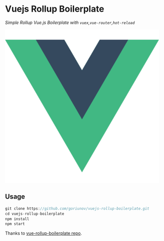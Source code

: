 # Vuejs Rollup Boilerplate
*Simple Rollup Vue.js Boilerplate with `vuex`,`vue-router`,`hot-reload`*

<p align="center">
 <img src="https://raw.githubusercontent.com/goriunov/vuejs-rollup-boilerplate/master/dist/assets/vue.png" width="600">
</p>

## Usage

```js
git clone https://github.com/goriunov/vuejs-rollup-boilerplate.git
cd vuejs-rollup-boilerplate
npm install
npm start
```

Thanks to [vue-rollup-boilerplate repo](https://github.com/dangvanthanh/vue-rollup-boilerplate).